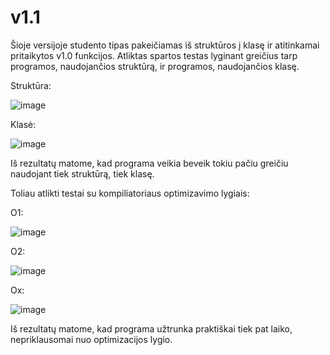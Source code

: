 # v1.1

Šioje versijoje studento tipas pakeičiamas iš struktūros į klasę ir atitinkamai pritaikytos v1.0 funkcijos.
Atliktas spartos testas lyginant greičius tarp programos, naudojančios struktūrą, ir programos, naudojančios klasę. 

Struktūra:

![image](https://user-images.githubusercontent.com/112683136/208144469-6f3aaeb6-3ac8-4202-abb1-b38ea0fc1b09.png)


Klasė:

![image](https://user-images.githubusercontent.com/112683136/208145531-330a9d46-d752-4602-8745-d48405c9f431.png)


Iš rezultatų matome, kad programa veikia beveik tokiu pačiu greičiu naudojant tiek struktūrą, tiek klasę.

Toliau atlikti testai su kompiliatoriaus optimizavimo lygiais:

O1:

![image](https://user-images.githubusercontent.com/112683136/208146230-fbd4d289-2bf5-4251-9765-f5534f373fa6.png)


O2:

![image](https://user-images.githubusercontent.com/112683136/208147148-9f532588-95a7-4ce7-adec-c32372c0e867.png)

Ox:

![image](https://user-images.githubusercontent.com/112683136/208149865-98b80cbf-54d9-4fe1-8811-eb101058e9a8.png)

Iš rezultatų matome, kad programa užtrunka praktiškai tiek pat laiko, nepriklausomai nuo optimizacijos lygio. 

